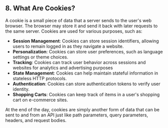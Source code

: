 ## 8. What Are Cookies?

A cookie is a small piece of data that a server sends to the user's web browser. The browser may store it and send it back with later requests to the same server. Cookies are used for various purposes, such as:

- **Session Management**: Cookies can store session identifiers, allowing users to remain logged in as they navigate a website.
- **Personalization**: Cookies can store user preferences, such as language settings or theme choices.
- **Tracking**: Cookies can track user behavior across sessions and websites for analytics and advertising purposes
- **State Management**: Cookies can help maintain stateful information in stateless HTTP protocols.
- **Authentication**: Cookies can store authentication tokens to verify user identity.
- **Shopping Carts**: Cookies can keep track of items in a user's shopping cart on e-commerce sites.

At the end of the day, cookies are simply another form of data that can be sent to and from an API just like path parameters, query parameters, headers, and request bodies.
